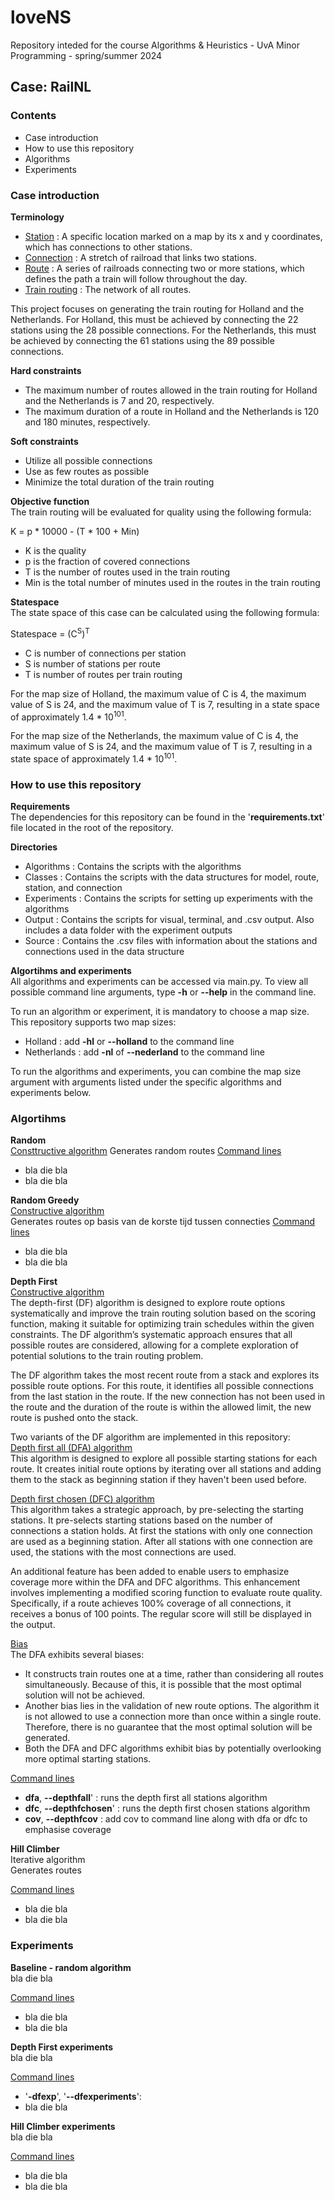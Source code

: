 # loveNS
Repository inteded for the course Algorithms &amp; Heuristics - UvA Minor Programming - spring/summer 2024

## Case: RailNL
### Contents
- Case introduction
- How to use this repository
- Algorithms
- Experiments

### Case introduction
**Terminology**

- <u>Station</u>       : A specific location marked on a map by its x and y coordinates, which has connections to other stations.
- <u>Connection</u>    : A stretch of railroad that links two stations.
- <u>Route</u>         : A series of railroads connecting two or more stations, which defines the path a train will follow throughout the day.
- <u>Train routing</u> : The network of all routes.

This project focuses on generating the train routing for Holland and the Netherlands.
For Holland, this must be achieved by connecting the 22 stations using the 28 possible connections.
For the Netherlands, this must be achieved by connecting the 61 stations using the 89 possible connections.

**Hard constraints**  
 
- The maximum number of routes allowed in the train routing for Holland and the Netherlands is 7 and 20, respectively.    
- The maximum duration of a route in Holland and the Netherlands is 120 and 180 minutes, respectively.

**Soft constraints**    

- Utilize all possible connections
- Use as few routes as possible
- Minimize the total duration of the train routing

**Objective function**    
The train routing will be evaluated for quality using the following formula:   

K = p * 10000 - (T * 100 + Min)
  
- K is the quality   
- p is the fraction of covered connections   
- T is the number of routes used in the train routing   
- Min is the total number of minutes used in the routes in the train routing

**Statespace**    
The state space of this case can be calculated using the following formula:

Statespace = (C<sup>S</sup>)<sup>T</sup>

- C is number of connections per station
- S is number of stations per route
- T is number of routes per train routing

For the map size of Holland, the maximum value of C is 4, the maximum value of S is 24, and the maximum value of T is 7, resulting in a state space of approximately 1.4 * 10<sup>101</sup>.

For the map size of the Netherlands, the maximum value of C is 4, the maximum value of S is 24, and the maximum value of T is 7, resulting in a state space of approximately 1.4 * 10<sup>101</sup>.

### How to use this repository
**Requirements**   
The dependencies for this repository can be found in the '**requirements.txt**' file located in the root of the repository.

**Directories**  
 
- Algorithms  : Contains the scripts with the algorithms
- Classes     : Contains the scripts with the data structures for model, route, station, and connection
- Experiments : Contains the scripts for setting up experiments with the algorithms
- Output      : Contains the scripts for visual, terminal, and .csv output. Also includes a data folder with the experiment outputs
- Source      : Contains the .csv files with information about the stations and connections used in the data structure

**Algortihms and experiments**   
All algorithms and experiments can be accessed via main.py.
To view all possible command line arguments, type **-h** or **--help** in the command line.

To run an algorithm or experiment, it is mandatory to choose a map size. This repository supports two map sizes:  

- Holland     : add **-hl** or **--holland** to the command line
- Netherlands : add **-nl** of **--nederland** to the command line

To run the algorithms and experiments, you can combine the map size argument with arguments listed under the specific algorithms and experiments below.

### Algortihms
**Random**    
<u>Consttructive algorithm</u>
Generates random routes
<u>Command lines</u>

 - bla die bla
 - bla die bla

**Random Greedy**   
<u>Constructive algorithm</u>  
Generates routes op basis van de korste tijd tussen connecties
<u>Command lines</u>

 - bla die bla
 - bla die bla

**Depth First**   
<u>Constructive algorithm</u>   
The depth-first (DF) algorithm is designed to explore route options systematically and improve the train routing solution based on the scoring function, making it suitable for optimizing train schedules within the given constraints. The DF algorithm’s systematic approach ensures that all possible routes are considered, allowing for a complete exploration of potential solutions to the train routing problem.

The DF algorithm takes the most recent route from a stack and explores its possible route options. For this route, it identifies all possible connections from the last station in the route. If the new connection has not been used in the route and the duration of the route is within the allowed limit, the new route is pushed onto the stack.   

Two variants of the DF algorithm are implemented in this repository:   
<u>Depth first all (DFA) algorithm</u>   
This algorithm is designed to explore all possible starting stations for each route. It creates initial route options by iterating over all stations and adding them to the stack as beginning station if they haven't been used before.

<u>Depth first chosen (DFC) algorithm</u>   
This algorithm takes a strategic approach, by pre-selecting the starting stations. It pre-selects starting stations based on the number of connections a station holds. At first the stations with only one connection are used as a beginning station. After all stations with one connection are used, the stations with the most connections are used.

An additional feature has been added to enable users to emphasize coverage more within the DFA and DFC algorithms. This enhancement involves implementing a modified scoring function to evaluate route quality. Specifically, if a route achieves 100% coverage of all connections, it receives a bonus of 100 points. The regular score will still be displayed in the output. 

<u>Bias</u>  
The DFA exhibits several biases:    

- It constructs train routes one at a time, rather than considering all routes simultaneously. Because of this, it is possible that the most optimal solution will not be achieved.    
- Another bias lies in the validation of new route options. The algorithm it is not allowed to use a connection more than once within a single route. Therefore, there is no guarantee that the most optimal solution will be generated.
- Both the DFA and DFC algorithms exhibit bias by potentially overlooking more optimal starting stations.

<u>Command lines</u>

 - **dfa**, **--depthfall**' : runs the depth first all stations algorithm
 - **dfc**, **--depthfchosen**' : runs the depth first chosen stations algorithm
 - **cov**, **--depthfcov** : add cov to command line along with dfa or dfc to emphasise coverage

**Hill Climber**   
Iterative algorithm   
Generates routes 

<u>Command lines</u>

 - bla die bla
 - bla die bla

### Experiments
**Baseline - random algorithm**   
bla die bla

<u>Command lines</u>

 - bla die bla
 - bla die bla

**Depth First experiments**   
bla die bla

<u>Command lines</u>

 - '**-dfexp**', '**--dfexperiments**': 
 - bla die bla

**Hill Climber experiments**   
bla die bla

<u>Command lines</u>

 - bla die bla
 - bla die bla

